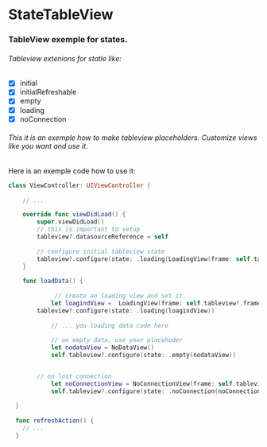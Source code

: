 # StateTableView

### TableView exemple for states.

###### Tableview extenions for statle like:
- [x] initial
- [x] initialRefreshable
- [x] empty
- [x] loading
- [x] noConnection

###### This it is an exemple how to make tableview placeholders. Customize views like you want and use it.

Here is an exemple code how to use it: 
```swift
class ViewController: UIViewController {
  
  	// ...

	override func viewDidLoad() {
		super.viewDidLoad()
		// this is important to setup
		tableview?.datasourceReference = self
		
		// configure initial tableview state
		tableview?.configure(state: .loading(LoadingView(frame: self.tableview?.frame ?? CGRect.zero)))
	}
  
  	func loadData() {
  
     		 // create an loading view and set it.
     	 	let loagindView =  LoadingView(frame: self.tableview?.frame)
  		tableview?.configure(state: .loading(loagindView))
      
     	 	// ... you loading data code here
      
      		// on empty data, use your placehoder 
      		let nodataView = NoDataView()
      		self.tableview?.configure(state: .empty(nodataView))


		// on lost connection
      		let noConnectionView = NoConnectionView(frame: self.tableview?.frame ?? CGRect.zero).onTryAgain(self.refreshAction)
      		self.tableview?.configure(state: .noConnection(noConnectionView))
      
  }
  
  func refreshAction() {
    // ...
  }
 
  
  
```
